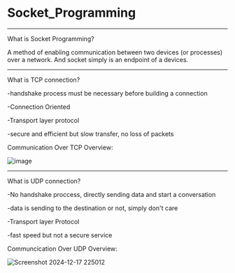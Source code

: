 # Socket_Programming

----

What is Socket Programming?


A method of enabling communication between two devices (or processes) over a network. And socket simply is an endpoint of a devices.

----


What is TCP connection?



-handshake process must be necessary before building a connection

-Connection Oriented

-Transport layer protocol

-secure and efficient but slow transfer, no loss of packets





Communication Over TCP Overview:


![image](https://github.com/user-attachments/assets/27a22300-04ff-496a-ae04-8e67fb745af7)




----

What is UDP connection?


-No handshake proccess, directly sending data and start a conversation

-data is sending to the destination or not, simply don't care

-Transport layer Protocol

-fast speed but not a secure service




Communcication Over UDP Overview:


![Screenshot 2024-12-17 225012](https://github.com/user-attachments/assets/c7eb25f0-453e-4f81-a5d6-6e01b0470379)



